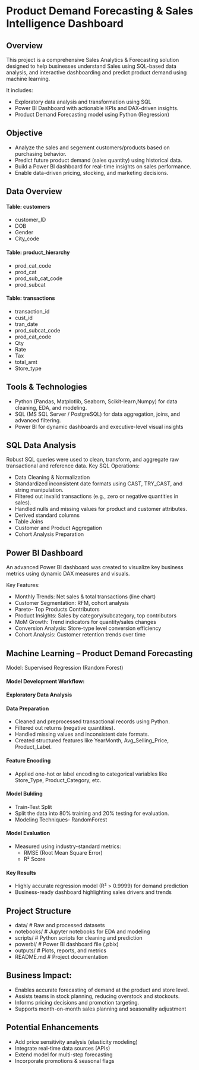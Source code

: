 # Product Demand Forecasting & Sales Intelligence Dashboard

## Overview

This project is a comprehensive Sales Analytics & Forecasting solution designed to help businesses understand Sales using SQL-based data analysis, and interactive dashboarding and predict product demand using machine learning.

It includes:

- Exploratory data analysis and transformation using SQL
- Power BI Dashboard with actionable KPIs and DAX-driven insights.
- Product Demand Forecasting model using Python (Regression)


## Objective

- Analyze the sales and segement customers/products based on purchasing behavior.
- Predict future product demand (sales quantity) using historical data.
- Build a Power BI dashboard for real-time insights on sales performance.
- Enable data-driven pricing, stocking, and marketing decisions.

## Data Overview

#### Table: customers
  - customer_ID
  - DOB
  - Gender
  - City_code
#### Table: product_hierarchy
  - prod_cat_code
  - prod_cat
  - prod_sub_cat_code
  - prod_subcat
#### Table: transactions
  - transaction_id
  - cust_id
  - tran_date
  - prod_subcat_code
  - prod_cat_code
  - Qty
  - Rate
  - Tax
  - total_amt
  - Store_type

## Tools & Technologies

- Python (Pandas, Matplotlib, Seaborn, Scikit-learn,Numpy) for data cleaning, EDA, and modeling.
- SQL (MS SQL Server / PostgreSQL) for data aggregation, joins, and advanced filtering.
- Power BI for dynamic dashboards and executive-level visual insights
  
## SQL Data Analysis

Robust SQL queries were used to clean, transform, and aggregate raw transactional and reference data.
Key SQL Operations:
- Data Cleaning & Normalization
- Standardized inconsistent date formats using CAST, TRY_CAST, and string manipulation.
- Filtered out invalid transactions (e.g., zero or negative quantities in sales).
- Handled nulls and missing values for product and customer attributes.
- Derived standard columns
- Table Joins
- Customer and Product Aggregation
- Cohort Analysis Preparation

## Power BI Dashboard
An advanced Power BI dashboard was created to visualize key business metrics using dynamic DAX measures and visuals.

Key Features:
- Monthly Trends: Net sales & total transactions (line chart)
- Customer Segmentation: RFM, cohort analysis
- Pareto- Top Products Contributors
- Product Insights: Sales by category/subcategory, top contributors
- MoM Growth: Trend indicators for quantity/sales changes
- Conversion Analysis: Store-type level conversion efficiency
- Cohort Analysis: Customer retention trends over time

## Machine Learning – Product Demand Forecasting
Model: Supervised Regression (Random Forest)

#### Model Development Workflow:
 
#### Exploratory Data Analysis
#### Data Preparation
- Cleaned and preprocessed transactional records using Python.
- Filtered out returns (negative quantities).
- Handled missing values and inconsistent date formats.
- Created structured features like YearMonth, Avg_Selling_Price, Product_Label.
#### Feature Encoding
- Applied one-hot or label encoding to categorical variables like Store_Type, Product_Category, etc.
#### Model Bulding
- Train-Test Split
- Split the data into 80% training and 20% testing for evaluation.
- Modeling Techniques- RandomForest
#### Model Evaluation
- Measured using industry-standard metrics:
   - RMSE (Root Mean Square Error)
   - R² Score
#### Key Results
- Highly accurate regression model (R² > 0.9999) for demand prediction
- Business-ready dashboard highlighting sales drivers and trends

## Project Structure

- data/ # Raw and processed datasets
- notebooks/ # Jupyter notebooks for EDA and modeling
- scripts/ # Python scripts for cleaning and prediction
- powerbi/ # Power BI dashboard file (.pbix)
- outputs/ # Plots, reports, and metrics
- README.md # Project documentation

## Business Impact:

- Enables accurate forecasting of demand at the product and store level.
- Assists teams in stock planning, reducing overstock and stockouts.
- Informs pricing decisions and promotion targeting.
- Supports month-on-month sales planning and seasonality adjustment

## Potential Enhancements

- Add price sensitivity analysis (elasticity modeling)
- Integrate real-time data sources (APIs)
- Extend model for multi-step forecasting
- Incorporate promotions & seasonal flags
    
